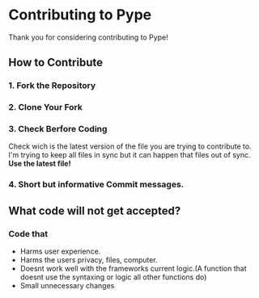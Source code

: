 # Contributing to Pype

Thank you for considering contributing to Pype!

## How to Contribute

### 1. Fork the Repository
### 2. Clone Your Fork
### 3. Check Berfore Coding
Check wich is the latest version of the file you are trying to contribute to. 
I'm trying to keep all files in sync but it can happen that files out of sync.
**Use the latest file!**
### 4. Short but informative Commit messages.

## What code will not get accepted?

### Code that

- Harms user experience.
- Harms the users privacy, files, computer.
- Doesnt work well with the frameworks current logic.(A function that doesnt use the syntaxing or logic all other functions do)
- Small unnecessary changes
